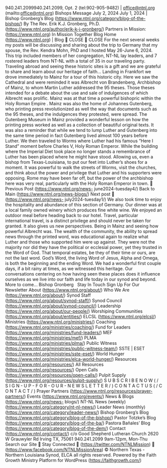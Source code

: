 940.241.2099940.241.2099, Opt. 2 (tel:902-905-9482) |
office@ntnl.org (mailto:office@ntnl.org)
Bishops Message July 2,
2024
July 1, 2024 | Bishop Gronberg’s Blog
(https://www.ntnl.org/category/blog-of-the-bishop/) By The
Rev. Erik K.J. Gronberg, Ph.D.
(https://www.ntnl.org/author/erik-k-j-gronberg/)
Partners in Mission:
(https://www.ntnl.org)
In Mission Together
Blog
Home (https://www.ntnl.org) | Blog

CLOSE

CLOSE
For the next several weeks my posts will be discussing and sharing about the trip to Germany that
my spouse, the Rev. Kendra Mohn, PhD and I hosted May 26-June 6, 2024. This trip included
members of her congregation, NT-NL lay leaders, and 7 rostered leaders from NT-NL with a total
of 35 in our traveling party. Traveling abroad and seeing these historic sites is a gift and we are
grateful to share and learn about our heritage of faith…
Landing in Frankfort we drove immediately to Mainz for a tour of this historic city. Here we saw
the Cathedral and were reminded it was Albrecht von Brandenberg, Archbishop of Mainz, to
whom Martin Luther addressed the 95 theses. Those theses intended for a debate about the use
and sale of indulgences of which Albrecht was prolific. Mainz was at that time a powerful
bishopric within the Holy Roman Empire .
Mainz was also the home of Johannes Gutenberg, who printing press revolutionized as well the
way that documents such as the 95 theses, and the indulgences they protested, were spread.
The Gutenberg Museum in Mainz provided a wonderful lesson on how the printing press worked
as well as a collection of beautiful original texts. It was also a reminder that while we tend to
lump Luther and Gutenberg into the same time period in fact Gutenberg lived almost 100 years
before Luther.
We then traveled to Worms where Luther had his famous “Here I Stand” moment before Charles
V, Holy Roman Emperor. While the building where the Imperial Diet took place no longer stands
a remembrance of Luther has been placed where he might have stood. Allowing us, even a bishop
from Texas-Louisiana, to put our feet into Luther’s shoes for a moment. It was powerful to walk
the streets of Worms, visit the churches, and think about the power and privilege that Luther and
his supporters were opposing. Rome may have been far off, but the power of the archbishop here
was very real, particularly with the Holy Roman Emperor in town.
 Previous Post (https://www.ntnl.org/news-
june2024-tuesday4/)
Back to Main (https://www.ntnl.org/news-blogs/)
Next post  (https://www.ntnl.org/news-
july2024-tuesday1/)
We also took time to enjoy the hospitality and abundance of this section of Germany. Our dinner
was at a local family owned winery which produces fine white wine. We enjoyed an outdoor meal
before heading back to our hotel.
Travel, particular international travel, is a distinct privilege and should never be taken for granted.
It also gives us new perspectives. Being in Mainz and seeing how powerful Albrecht was. The
wealth of the community, the ability to spread news through the printed word, was educational
again to realize what Luther and those who supported him were up against. They were not the
majority nor did they have the political or ecclesial power, yet they trusted in the Word of God.
That temporal estates, be they of their time or ours, are not the last word. God’s Word, the living
Word of Jesus, Alpha and Omega, is both the beginning and the ending Word.
We had a wonderful first couple days, if a bit rainy at times, as we witnessed this heritage. Our
conversations centering on how having seen these places does it influence ourselves as we live
into our faith and life today in our synod and beyond.
More to come…
Bishop Gronberg
 
Stay In Touch
Sign Up For Our Newsletter
About (https://www.ntnl.org/about/)
Who We Are (https://www.ntnl.org/about/)
Synod Staff (https://www.ntnl.org/about/synod-staff/)
Synod Council (https://www.ntnl.org/about/synod-council/)
Leadership (https://www.ntnl.org/about/our-people/)
Worshiping Communities (https://www.ntnl.org/about/entities/)
ELCSL (https://www.ntnl.org/elcsl/)
Ministries (https://www.ntnl.org/ministries/)
Coaching (https://www.ntnl.org/ministries/coaching/)
Fund for Leaders (https://www.ntnl.org/ministries/fund-leaders/)
MEF (https://www.ntnl.org/ministries/mef/)
PLMA (https://www.ntnl.org/ministries/plma/)
Public Witness (https://www.ntnl.org/ministries/public-witness-team/)
SSTE | ESET (https://www.ntnl.org/ministries/sste-eset/)
World Hunger (https://www.ntnl.org/ministries/elca-world-hunger/)
Resources (https://www.ntnl.org/resources/)
All Resources (https://www.ntnl.org/resources/)
Open Calls (https://www.ntnl.org/resources/open-calls/)
Pulpit Supply (https://www.ntnl.org/resources/pulpit-supply/)
S U B S C R I B E  N O W
( / S I G N - U P - F O R -
O U R -
N E W S L E T T E R / )
C O N T A C T  U S
( / C O N T A C T / )
Prayer Partners (https://www.ntnl.org/resources/prayer-partners/)
Events (https://www.ntnl.org/events/)
News & Blogs (https://www.ntnl.org/news-
blogs/)
NT-NL News (weekly) (https://www.ntnl.org/category/nt-nl-news/)
Leader News (monthly) (https://www.ntnl.org/category/leader-news/)
Bishop Gronberg’s Blog (https://www.ntnl.org/category/blog-of-the-bishop/)
Pastor Totzke’s Blog (https://www.ntnl.org/category/blog-of-the-ba/)
Pastora Bañales’ Blog (https://www.ntnl.org/category/blog-of-the-dem/)
Contact (https://www.ntnl.org/contact/)
c/o Good Shepherd Lutheran Church
2620 W Grauwyler Rd
Irving TX, 75061
940.241.2099
9am-12pm, Mon-Thu
Search our Site

Stay Connected
 (https://twitter.com/NTNLMission) 
(https://www.facebook.com/NTNLMissionArea)
© Northern Texas - Northern Louisiana Synod, ELCA all rights reserved.
Powered by the Faith Growth Ministry Platform for WordPress (https://faithgrowth.com/)
